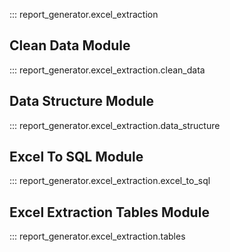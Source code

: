 ::: report_generator.excel_extraction

## Clean Data Module

::: report_generator.excel_extraction.clean_data

## Data Structure Module

::: report_generator.excel_extraction.data_structure

## Excel To SQL Module
::: report_generator.excel_extraction.excel_to_sql

## Excel Extraction Tables Module
::: report_generator.excel_extraction.tables

